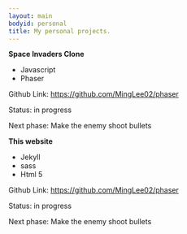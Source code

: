 ```yaml
---
layout: main
bodyid: personal
title: My personal projects.
---
```

 
<strong>Space Invaders Clone</strong>
<ul class="skill-list">
	<li>Javascript</li>
	<li>Phaser</li>
</ul>
<div class="project-description">
	<p>Github Link: <a href="https://github.com/MingLee02/phaser">https://github.com/MingLee02/phaser</a></p>
	<p>Status: in progress</p>
	<p>Next phase: Make the enemy shoot bullets</p>
</div>

<strong>This website</strong>
<ul class="skill-list">
	<li>Jekyll</li>
	<li>sass</li>
	<li>Html 5</li>
</ul>
<div class="project-description">
	<p>Github Link: <a href="https://github.com/MingLee02/phaser">https://github.com/MingLee02/phaser</a></p>
	<p>Status: in progress</p>
	<p>Next phase: Make the enemy shoot bullets</p>
</div>